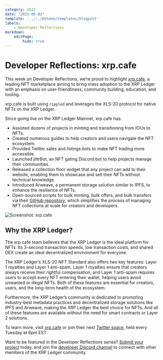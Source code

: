 ```yaml
---
category: 2023
date: "2023-05-03"
template: '../../@theme/templates/blogpost'
labels:
    - Developer Reflections
markdown:
    editPage:
        hide: true
---
```

# Developer Reflections: xrp.cafe

This week on Developer Reflections, we’re proud to highlight [xrp.cafe](https://xrp.cafe), a leading NFT marketplace aiming to bring mass adoption to the XRP Ledger with an emphasis on user-friendliness, community building, education, and tooling.

<!-- BREAK -->

xrp.cafe is built using `rippled` and leverages the XLS-20 protocol for native NFTs on the XRP Ledger. 

Since going live on the XRP Ledger Mainnet, xrp.cafe has:

* Assisted dozens of projects in minting and transitioning from IOUs to NFTs.
* Created numerous guides to help creators and users navigate the NFT ecosystem.
* Provided Twitter sales and listings bots to make NFT trading more accessible.
* Launched jittrBot, an NFT gating Discord bot to help projects manage their communities.
* Released a collection floor widget that any project can add to their website, enabling them to showcase and sell their NFTs without technical knowledge.
* Introduced Arweave, a permanent storage solution similar to IPFS, to enhance the resilience of NFTs.
* Open-sourced scripts for bulk minting, bulk offers, and bulk transfers via their [GitHub repository](https://github.com/xrpcafe), which simplifies the process of managing NFT collections at scale for creators and developers.

![Screenshot: xrp.cafe](/blog/img/dev-reflections-xrpcafe.png)

## Why the XRP Ledger?

The xrp.cafe team believes that the XRP Ledger is the ideal platform for NFTs. Its 3-second transaction speeds, low transaction costs, and shared DEX create an ideal decentralized environment for everyone. 

The XRP Ledger’s XLS-20 NFT Standard also offers two key features: Layer 1 royalties and Layer 1 anti-spam. Layer 1 royalties ensure that creators always receive their rightful compensation, and Layer 1 anti-spam requires users to accept every NFT entering their wallet, helping users avoid unwanted or illegal NFTs. Both of these features are essential for creators, users, and the long-term health of the ecosystem. 

Furthermore, the XRP Ledger’s community is dedicated to promoting industry-best metadata practices and decentralized storage solutions like IPFS and Arweave, making the XRP Ledger the best choice for NFTs. And all of these features are available without the need for smart contracts or Layer 2 solutions.

To learn more, visit [xrp.cafe](https://xrp.cafe) or join their next [Twitter space](https://twitter.com/xrpcafe), held every Tuesday at 6pm EST.

Want to be featured in the Developer Reflections series? [Submit your project](https://xrpl.org/contribute.html#xrpl-blog) today, and join the [developer Discord channel](https://discord.gg/sfX3ERAMjH) to connect with other members of the XRP Ledger community.

